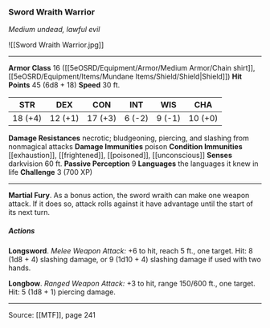 ### Sword Wraith Warrior
_Medium undead, lawful evil_

![[Sword Wraith Warrior.jpg]]




---

**Armor Class** 16 ([[5eOSRD/Equipment/Armor/Medium Armor/Chain shirt]], [[5eOSRD/Equipment/Items/Mundane Items/Shield/Shield|Shield]])
**Hit Points** 45 (6d8 + 18)
**Speed** 30 ft.

| STR     | DEX     | CON     | INT     | WIS     | CHA     |
|---------|---------|---------|---------|---------|---------|
| 18 (+4) | 12 (+1) | 17 (+3) | 6 (-2) | 9 (-1) | 10 (+0) |

**Damage Resistances** necrotic; bludgeoning, piercing, and slashing from nonmagical attacks
**Damage Immunities** poison
**Condition Immunities** [[exhaustion]], [[frightened]], [[poisoned]], [[unconscious]]
**Senses** darkvision 60 ft.
**Passive Perception** 9
**Languages** the languages it knew in life
**Challenge** 3 (700 XP)

---

**Martial Fury**. As a bonus action, the sword wraith can make one weapon attack. If it does so, attack rolls against it have advantage until the start of its next turn.

##### Actions
**Longsword**. _Melee Weapon Attack:_ +6 to hit, reach 5 ft., one target. Hit: 8 (1d8 + 4) slashing damage, or 9 (1d10 + 4) slashing damage if used with two hands.

**Longbow**. _Ranged Weapon Attack:_ +3 to hit, range 150/600 ft., one target. Hit: 5 (1d8 + 1) piercing damage.


---

Source: [[MTF]], page 241